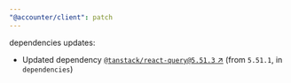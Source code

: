 ```yaml
---
"@accounter/client": patch
---
```

dependencies updates:
  - Updated dependency [`@tanstack/react-query@5.51.3` ↗︎](https://www.npmjs.com/package/@tanstack/react-query/v/5.51.3) (from `5.51.1`, in `dependencies`)

